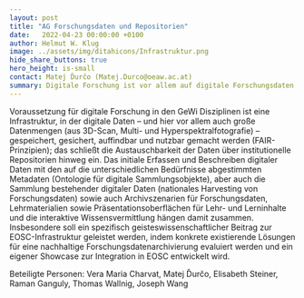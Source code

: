 ```yaml
---
layout: post
title: "AG Forschungsdaten und Repositorien"
date:   2022-04-23 00:00:00 +0100
author: Helmut W. Klug
image: ../assets/img/ditahicons/Infrastruktur.png
hide_share_buttons: true
hero_height: is-small
contact: Matej Ďurčo (Matej.Durco@oeaw.ac.at)
summary: Digitale Forschung ist vor allem auf digitale Forschungsdaten angewiesen, die nach den FAIR-Prinzipien nutzbar gemacht wurden. 
---
```


Voraussetzung für digitale Forschung in den GeWi Disziplinen ist eine Infrastruktur, in der digitale Daten – und hier vor allem auch große Datenmengen (aus 3D-Scan, Multi- und Hyperspektralfotografie) – gespeichert, gesichert, auffindbar und nutzbar gemacht werden (FAIR-Prinzipien); das schließt die Austauschbarkeit der Daten über institutionelle Repositorien hinweg ein. Das initiale Erfassen und Beschreiben digitaler Daten mit den auf die unterschiedlichen Bedürfnisse abgestimmten Metadaten (Ontologie für digitale Sammlungsobjekte), aber auch die Sammlung bestehender digitaler Daten (nationales Harvesting von Forschungsdaten) sowie auch Archivszenarien für Forschungsdaten, Lehrmaterialien sowie Präsentationsoberflächen für Lehr- und Lerninhalte und die interaktive Wissensvermittlung hängen damit zusammen. Insbesondere soll ein spezifisch geisteswissenschaftlicher Beitrag zur EOSC-Infrastruktur geleistet werden, indem konkrete existierende Lösungen für eine nachhaltige Forschungsdatenarchivierung evaluiert werden und ein eigener Showcase zur Integration in EOSC entwickelt wird.

Beteiligte Personen: Vera Maria Charvat, Matej Ďurčo, Elisabeth Steiner, Raman Ganguly, Thomas Wallnig, Joseph Wang
